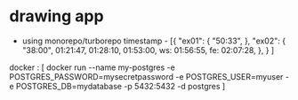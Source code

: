 # drawing app
- using monorepo/turborepo
timestamp - [{
        "ex01": {
            "50:33",
        },
        "ex02": {
            "38:00", 01:21:47, 01:28:10, 01:53:00, ws: 01:56:55, fe: 02:07:28, 
        },
    }
]

docker : [
    docker run --name my-postgres -e POSTGRES_PASSWORD=mysecretpassword -e POSTGRES_USER=myuser -e POSTGRES_DB=mydatabase -p 5432:5432 -d postgres
]

